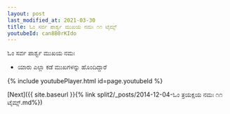 ```yaml
---
layout: post
last_modified_at: 2021-03-30
title: ಓಂ ಸರ್ವ ಪಾರ್ಶ್ವ ಮುಖಯ ನಮಃ ೧೧ ಟೈಮ್ಸ್
youtubeId: can8B0rKIdo
---
```

 
 
 ಓಂ ಸರ್ವ ಪಾರ್ಶ್ವ ಮುಖಯ ನಮಃ  
 
 -  ಯಾರು ಎಲ್ಲಾ ಕಡೆ ಮುಖಗಳನ್ನು ಹೊಂದಿದ್ದಾರೆ 
 
  
 
  
 
 
 
 
 
 


{% include youtubePlayer.html id=page.youtubeId %}
 
[Next]({{ site.baseurl }}{% link  split2/_posts/2014-12-04-ಓಂ ತ್ರಯಕ್ಷಯ ನಮಃ ೧೧ ಟೈಮ್ಸ್.md%})
 
